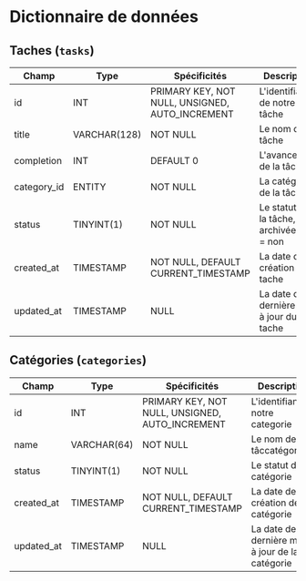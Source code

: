 # Dictionnaire de données

## Taches (`tasks`)

|Champ|Type|Spécificités|Description|
|-|-|-|-|
|id|INT|PRIMARY KEY, NOT NULL, UNSIGNED, AUTO_INCREMENT|L'identifiant de notre tâche|
|title|VARCHAR(128)|NOT NULL|Le nom de la tâche|
|completion|INT|DEFAULT 0|L'avancement de la tâche|
|category_id|ENTITY|NOT NULL|La catégorie de la tâche|
|status|TINYINT(1)|NOT NULL|Le statut de la tâche, 2 = archivée ou 1 = non|
|created_at|TIMESTAMP|NOT NULL, DEFAULT CURRENT_TIMESTAMP|La date de création de la tache|
|updated_at|TIMESTAMP|NULL|La date de la dernière mise à jour du tache|


## Catégories (`categories`)

|Champ|Type|Spécificités|Description|
|-|-|-|-|
|id|INT|PRIMARY KEY, NOT NULL, UNSIGNED, AUTO_INCREMENT|L'identifiant de notre categorie|
|name|VARCHAR(64)|NOT NULL|Le nom de la tâccatégoriehe|
|status|TINYINT(1)|NOT NULL|Le statut de la catégorie|
|created_at|TIMESTAMP|NOT NULL, DEFAULT CURRENT_TIMESTAMP|La date de création de la catégorie|
|updated_at|TIMESTAMP|NULL|La date de la dernière mise à jour de la catégorie|
